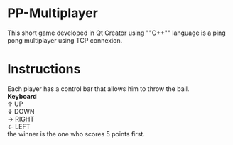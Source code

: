 # PP-Multiplayer
This short game developed in Qt Creator using ""C++"" language is a ping pong multiplayer using TCP connexion.  

# Instructions
Each player has a control bar that allows him to throw the ball.  
<strong> Keyboard </strong>  
↑ UP  
↓ DOWN  
→ RIGHT  
← LEFT  
the winner is the one who scores 5 points first.  
